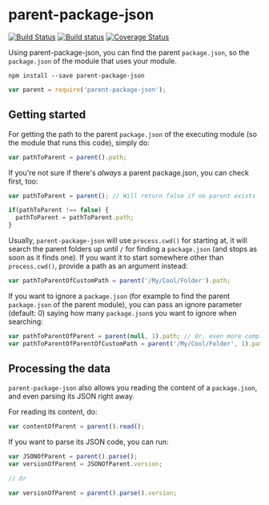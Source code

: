 # parent-package-json

[![Build Status](https://travis-ci.org/maxrimue/parent-package-json.svg)](https://travis-ci.org/maxrimue/parent-package-json)
[![Build status](https://ci.appveyor.com/api/projects/status/7rnfm4fct6y31ii6?svg=true)](https://ci.appveyor.com/project/maxrimue/parent-package-json)
[![Coverage Status](https://coveralls.io/repos/maxrimue/parent-package-json/badge.svg?branch=master&service=github)](https://coveralls.io/github/maxrimue/parent-package-json?branch=master)

Using parent-package-json, you can find the parent `package.json`, so the `package.json` of the module that uses your module.

```shell
npm install --save parent-package-json
```

```javascript
var parent = require('parent-package-json');
```

## Getting started

For getting the path to the parent `package.json` of the executing module (so the module that runs this code), simply do:

```javascript
var pathToParent = parent().path;
```

If you're not sure if there's _always_ a parent package.json, you can check first, too:

```javascript
var pathToParent = parent(); // Will return false if no parent exists

if(pathToParent !== false) {
  pathToParent = pathToParent.path;
}
```

Usually, `parent-package-json` will use `process.cwd()` for starting at, it will search the parent folders up until `/` for finding a `package.json` (and stops as soon as it finds one). If you want it to start somewhere other than `process.cwd()`, provide a path as an argument instead:

```javascript
var pathToParentOfCustomPath = parent('/My/Cool/Folder').path;
```

If you want to ignore a `package.json` (for example to find the parent `package.json` of the parent module), you can pass an
ignore parameter (default: 0) saying how many `package.json`s you want to ignore when searching:

```javascript
var pathToParentOfParent = parent(null, 1).path; // Or, even more complicated:
var pathToParentOfParentOfCustomPath = parent('/My/Cool/Folder', 1).path;
```
## Processing the data

`parent-package-json` also allows you reading the content of a `package.json`, and even parsing its JSON right away.   

For reading its content, do:

```javascript
var contentOfParent = parent().read();
```

If you want to parse its JSON code, you can run:

```javascript
var JSONOfParent = parent().parse();
var versionOfParent = JSONOfParent.version;

// Or

var versionOfParent = parent().parse().version;
```
